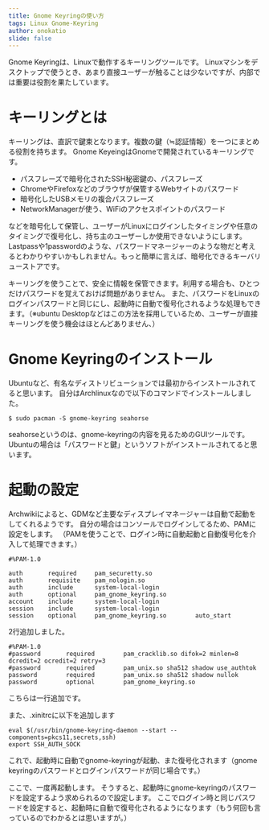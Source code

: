 ```yaml
---
title: Gnome Keyringの使い方
tags: Linux Gnome-Keyring
author: onokatio
slide: false
---
```

Gnome Keyringは、Linuxで動作するキーリングツールです。
Linuxマシンをデスクトップで使うとき、あまり直接ユーザーが触ることは少ないですが、内部では重要は役割を果たしています。

# キーリングとは

キーリングは、直訳で鍵束となります。複数の鍵（≒認証情報）を一つにまとめる役割を持ちます。
Gnome KeyeingはGnomeで開発されているキーリングです。

- パスフレーズで暗号化されたSSH秘密鍵の、パスフレーズ
- ChromeやFirefoxなどのブラウザが保管するWebサイトのパスワード
- 暗号化したUSBメモリの複合パスフレーズ
- NetworkManagerが使う、WiFiのアクセスポイントのパスワード

などを暗号化して保管し、ユーザーがLinuxにログインしたタイミングや任意のタイミングで復号化し、持ち主のユーザーしか使用できないようにします。
Lastpassや1passwordのような、パスワードマネージャーのような物だと考えるとわかりやすいかもしれません。もっと簡単に言えば、暗号化できるキーバリューストアです。

キーリングを使うことで、安全に情報を保管できます。利用する場合も、ひとつだけパスワードを覚えておけば問題がありません。
また、パスワードをLinuxのログインパスワードと同じにし、起動時に自動で復号化されるような処理もできます。（※ubuntu Desktopなどはこの方法を採用しているため、ユーザーが直接キーリングを使う機会はほとんどありません、）

# Gnome Keyringのインストール

Ubuntuなど、有名なディストリビューションでは最初からインストールされてると思います。
自分はArchlinuxなので以下のコマンドでインストールしました。

```
$ sudo pacman -S gnome-keyring seahorse
```

seahorseというのは、gnome-keyringの内容を見るためのGUIツールです。Ubuntuの場合は「パスワードと鍵」というソフトがインストールされてると思います。

# 起動の設定

Archwikiによると、GDMなど主要なディスプレイマネージャーは自動で起動をしてくれるようです。
自分の場合はコンソールでログインしてるため、PAMに設定をします。
（PAMを使うことで、ログイン時に自動起動と自動復号化を介入して処理できます。）

```conf:/etc/pam.d/login
#%PAM-1.0

auth       required     pam_securetty.so
auth       requisite    pam_nologin.so
auth       include      system-local-login
auth       optional     pam_gnome_keyring.so
account    include      system-local-login
session    include      system-local-login
session    optional     pam_gnome_keyring.so        auto_start
```

2行追加しました。

```conf:/etc/pam.d/passwd
#%PAM-1.0
#password       required        pam_cracklib.so difok=2 minlen=8 dcredit=2 ocredit=2 retry=3
#password       required        pam_unix.so sha512 shadow use_authtok
password        required        pam_unix.so sha512 shadow nullok
password        optional        pam_gnome_keyring.so
```

こちらは一行追加です。

また、.xinitrcに以下を追加します

```shell-session:.xinitrc
eval $(/usr/bin/gnome-keyring-daemon --start --components=pkcs11,secrets,ssh)
export SSH_AUTH_SOCK
```

これで、起動時に自動でgnome-keyringが起動、また復号化されます（gnome keyringのパスワードとログインパスワードが同じ場合です。）

ここで、一度再起動します。
そうすると、起動時にgnome-keyringのパスワードを設定するよう求められるので設定します。
ここでログイン時と同じパスワードを設定すると、起動時に自動で復号化されるようになります（もう何回も言っているのでわかるとは思いますが。）

